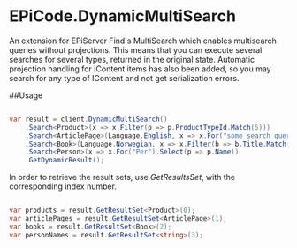 # EPiCode.DynamicMultiSearch

An extension for EPiServer Find's MultiSearch which enables multisearch queries without projections. This means that you can execute several searches for several types, returned in the original state.
Automatic projection handling for IContent items has also been added, so you may search for any type of IContent and not get serialization errors.

##Usage


```c#

var result = client.DynamicMultiSearch()
    .Search<Product>(x => x.Filter(p => p.ProductTypeId.Match(5)))
    .Search<ArticlePage>(Language.English, x => x.For("some search query"))
    .Search<Book>(Language.Norwegian, x => x.Filter(b => b.Title.Match("Necronomicon")))
    .Search<Person>(x => x.For("Per").Select(p => p.Name))
    .GetDynamicResult();
```



In order to retrieve the result sets, use *GetResultsSet*, with the corresponding index number.

```c#

var products = result.GetResultSet<Product>(0);
var articlePages = result.GetResultSet<ArticlePage>(1);
var books = result.GetResultSet<Book>(2);
var personNames = result.GetResultSet<string>(3);
```
